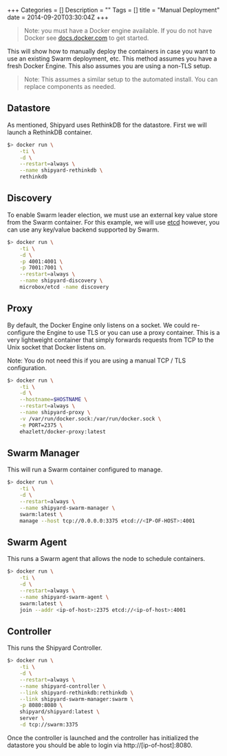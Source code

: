 +++
Categories = []
Description = ""
Tags = []
title = "Manual Deployment"
date = 2014-09-20T03:30:04Z
+++

> Note: you must have a Docker engine available.  If you do not have Docker
see [docs.docker.com](https://docs.docker.com) to get started.

This will show how to manually deploy the containers in case you want to use
an existing Swarm deployment, etc.  This method assumes you have a fresh
Docker Engine.  This also assumes you are using a non-TLS setup.

>Note: This assumes a similar setup to the automated install.  You can
replace components as needed.

## Datastore

As mentioned, Shipyard uses RethinkDB for the datastore.  First we will launch
a RethinkDB container.

```bash
$> docker run \
    -ti \
    -d \
    --restart=always \
    --name shipyard-rethinkdb \
    rethinkdb
```

## Discovery

To enable Swarm leader election, we must use an external key value store from
the Swarm container.  For this example, we will use [etcd](https://github.com/coreos/etcd)
however, you can use any key/value backend supported by Swarm.

```bash
$> docker run \
    -ti \
    -d \
    -p 4001:4001 \
    -p 7001:7001 \
    --restart=always \
    --name shipyard-discovery \
    microbox/etcd -name discovery
```

## Proxy

By default, the Docker Engine only listens on a socket.  We could re-configure
the Engine to use TLS or you can use a proxy container.  This is a very
lightweight container that simply forwards requests from TCP to the Unix
socket that Docker listens on.

Note: You do not need this if you are using a manual TCP / TLS configuration.

```bash
$> docker run \
    -ti \
    -d \
    --hostname=$HOSTNAME \
    --restart=always \
    --name shipyard-proxy \
    -v /var/run/docker.sock:/var/run/docker.sock \
    -e PORT=2375 \
    ehazlett/docker-proxy:latest
```

## Swarm Manager

This will run a Swarm container configured to manage.

```bash
$> docker run \
    -ti \
    -d \
    --restart=always \
    --name shipyard-swarm-manager \
    swarm:latest \
    manage --host tcp://0.0.0.0:3375 etcd://<IP-OF-HOST>:4001
```

## Swarm Agent

This runs a Swarm agent that allows the node to schedule containers.

```bash
$> docker run \
    -ti \
    -d \
    --restart=always \
    --name shipyard-swarm-agent \
    swarm:latest \
    join --addr <ip-of-host>:2375 etcd://<ip-of-host>:4001
```

## Controller

This runs the Shipyard Controller.

```bash
$> docker run \
    -ti \
    -d \
    --restart=always \
    --name shipyard-controller \
    --link shipyard-rethinkdb:rethinkdb \
    --link shipyard-swarm-manager:swarm \
    -p 8080:8080 \
    shipyard/shipyard:latest \
    server \
    -d tcp://swarm:3375
```

Once the controller is launched and the controller has initialized the datastore
you should be able to login via http://[ip-of-host]:8080.

